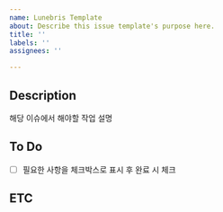```yaml
---
name: Lunebris Template
about: Describe this issue template's purpose here.
title: ''
labels: ''
assignees: ''

---
```


## Description
 해당 이슈에서 해야할 작업 설명

## To Do
- [ ]  필요한 사항을 체크박스로 표시 후 완료 시 체크
  
## ETC
